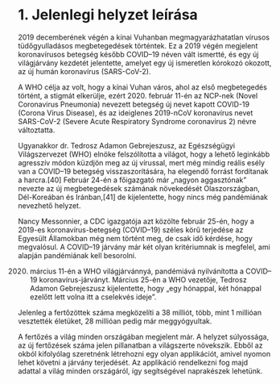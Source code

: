 # 1. Jelenlegi helyzet leírása
2019 decemberének végén a kínai Vuhanban megmagyarázhatatlan vírusos tüdőgyulladásos megbetegedések történtek. Ez a 2019 végén megjelent koronavírusos betegség később COVID–19 néven vált ismertté, és egy új világjárvány kezdetét jelentette, amelyet egy új ismeretlen kórokozó okozott, az új humán koronavírus (SARS-CoV-2). 

A WHO célja az volt, hogy a kínai Vuhan város, ahol az első megbetegedés történt, a stigmát elkerülje, ezért 2020. február 11-én az NCP-nek (Novel Coronavirus Pneumonia) nevezett betegség új nevet kapott COVID-19 (Corona Virus Disease), és az ideiglenes 2019-nCoV koronavírus nevet SARS-CoV-2 (Severe Acute Respiratory Syndrome coronavirus 2) névre változtatta. 

Ugyanakkor dr. Tedrosz Adamon Gebrejeszusz, az Egészségügyi Világszervezet (WHO) elnöke felszólította a világot, hogy a lehető leginkább agresszív módon küzdjön meg az új vírussal, mert még mindig reális esély van a COVID–19 betegség visszaszorítására, ha elegendő forrást fordítanak a harcra.[40] Február 24-én a főigazgató már „nagyon aggasztónak” nevezte az új megbetegedések számának növekedését Olaszországban, Dél-Koreában és Iránban,[41] de kijelentette, hogy nincs még pandémiának nevezhető helyzet.

Nancy Messonnier, a CDC igazgatója azt közölte február 25-én, hogy a 2019-es koronavírus-betegség (COVID–19) széles körű terjedése az Egyesült Államokban még nem történt meg, de csak idő kérdése, hogy megvalósul. A COVID–19 járvány már két olyan kritériumnak is megfelel, ami alapján pandémiának kell besorolni.

2020. március 11-én a WHO világjárvánnyá, pandémiává nyilvánította a COVID–19 koronavírus-járványt. Március 25-én a WHO vezetője, Tedrosz Adamon Gebrejeszusz kijelentette, hogy „egy hónappal, két hónappal ezelőtt lett volna itt a cselekvés ideje”.

Jelenleg a fertőzöttek száma megközelíti a 38 milliót, több, mint 1 millióan vesztették életüket, 28 millióan pedig már meggyógyultak.

A fertőzés a világ minden országában megjelent már. A helyzet súlyossága, az új fertőzések száma jelen pillanatban a világszerte növekszik. Ebből az okból kifolyólag szeretnénk létrehozni egy olyan applikációt, amivel nyomon lehet követni a járvány terjedését. Az applikáció rendelkezni fog majd adattal a világ minden országáról, így segítségével naprakészek lehetünk.

